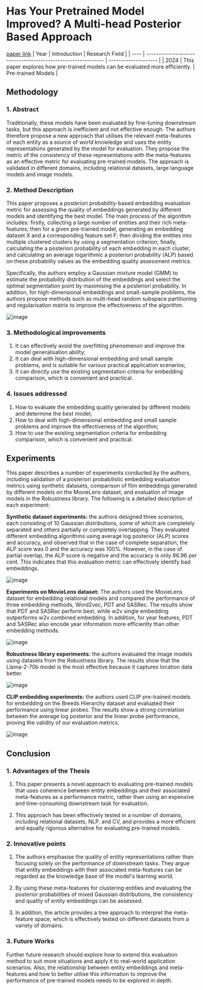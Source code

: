 # Has Your Pretrained Model Improved? A Multi-head Posterior Based Approach
[paper link](https://arxiv.org/pdf/2401.02987) 
| Year | Introduction                                                         | Research Field                 |
| ---- | ------------------------------------------------------------ | -------------------- |
| 2024 |  This paper explores how pre-trained models can be evaluated more efficiently.         |   Pre-trained Models       |

## Methodology

### 1. Abstract
Traditionally, these models have been evaluated by fine-tuning downstream tasks, but this approach is inefficient and not effective enough. The authors therefore propose a new approach that utilises the relevant meta-features of each entity as a source of world knowledge and uses the entity representations generated by the model for evaluation. They propose the metric of the consistency of these representations with the meta-features as an effective metric for evaluating pre-trained models. The approach is validated in different domains, including relational datasets, large language models and image models.

### 2. Method Description 
This paper proposes a posteriori probability-based embedding evaluation metric for assessing the quality of embeddings generated by different models and identifying the best model. The main process of the algorithm includes: firstly, collecting a large number of entities and their rich meta-features; then for a given pre-trained model, generating an embedding dataset X and a corresponding feature set F; then dividing the entities into multiple clustered clusters by using a segmentation criterion; finally, calculating the a posteriori probability of each embedding in each cluster, and calculating an average logarithmic a posteriori probability (ALP) based on these probability values as the embedding quality assessment metrics.

Specifically, the authors employ a Gaussian mixture model (GMM) to estimate the probability distribution of the embeddings and select the optimal segmentation point by maximising the a posteriori probability. In addition, for high-dimensional embeddings and small-sample problems, the authors propose methods such as multi-head random subspace partitioning and regularisation matrix to improve the effectiveness of the algorithm.

![image](https://github.com/user-attachments/assets/b730a8fa-91bf-413e-af33-f0f5f6e7c5c0)

### 3. Methodological improvements
  1. It can effectively avoid the overfitting phenomenon and improve the model generalisation ability;
  2. It can deal with high-dimensional embedding and small sample problems, and is suitable for various practical application scenarios;
  3. It can directly use the existing segmentation criteria for embedding comparison, which is convenient and practical.

### 4. Issues addressed 
  1. How to evaluate the embedding quality generated by different models and determine the best model;
  2. How to deal with high-dimensional embedding and small sample problems and improve the effectiveness of the algorithm;
  3. How to use the existing segmentation criteria for embedding comparison, which is convenient and practical.

## Experiments
This paper describes a number of experiments conducted by the authors, including validation of a posteriori probabilistic embedding evaluation metrics using synthetic datasets, comparison of film embeddings generated by different models on the MovieLens dataset, and evaluation of image models in the Robustness library. The following is a detailed description of each experiment:

**Synthetic dataset experiments:** the authors designed three scenarios, each consisting of 10 Gaussian distributions, some of which are completely separated and others partially or completely overlapping. They evaluated different embedding algorithms using average log posterior (ALP) scores and accuracy, and observed that in the case of complete separation, the ALP score was 0 and the accuracy was 100%. However, in the case of partial overlap, the ALP score is negative and the accuracy is only 86.96 per cent. This indicates that this evaluation metric can effectively identify bad embeddings.

![image](https://github.com/user-attachments/assets/c2ab2509-c4a6-427c-8b28-9d9bfdd91910)

**Experiments on MovieLens dataset:** The authors used the MovieLens dataset for embedding relational models and compared the performance of three embedding methods, Word2vec, PDT and SASRec. The results show that PDT and SASRec perform best, while w2v single embedding outperforms w2v combined embedding. In addition, for year features, PDT and SASRec also encode year information more efficiently than other embedding methods.

![image](https://github.com/user-attachments/assets/a0d7919f-15ce-4324-b0c6-6f4edc240850)

**Robustness library experiments:** the authors evaluated the image models using datasets from the Robustness library. The results show that the Llama-2-70b model is the most effective because it captures location data better.

![image](https://github.com/user-attachments/assets/fab3ee58-b6ee-4e5e-ac1b-1b347d69b4cd)

**CLIP embedding experiments:** the authors used CLIP pre-trained models for embedding on the Breeds Hierarchy dataset and evaluated their performance using linear probes. The results show a strong correlation between the average log posterior and the linear probe performance, proving the validity of our evaluation metrics.  

![image](https://github.com/user-attachments/assets/33af00e2-dfba-46af-8e3c-2908df30082a)

## Conclusion

### 1. Advantages of the Thesis
  1. This paper presents a novel approach to evaluating pre-trained models that uses coherence between entity embeddings and their associated meta-features as a performance metric, rather than using an expensive and time-consuming downstream task for evaluation.
  
  2. This approach has been effectively tested in a number of domains, including relational datasets, NLP, and CV, and provides a more efficient and equally rigorous alternative for evaluating pre-trained models.

### 2. Innovative points
  1. The authors emphasise the quality of entity representations rather than focusing solely on the performance of downstream tasks. They argue that entity embeddings with their associated meta-features can be regarded as the knowledge base of the model's learning world.
  
  2. By using these meta-features for clustering entities and evaluating the posterior probabilities of mixed Gaussian distributions, the consistency and quality of entity embeddings can be assessed.
  
  3. In addition, the article provides a tree approach to interpret the meta-feature space, which is effectively tested on different datasets from a variety of domains. 

### 3. Future Works
Further future research should explore how to extend this evaluation method to suit more situations and apply it to real-world application scenarios. Also, the relationship between entity embeddings and meta-features and how to better utilise this information to improve the performance of pre-trained models needs to be explored in depth.  
